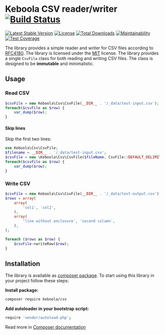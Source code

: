 # Keboola CSV reader/writer [![Build Status](https://secure.travis-ci.org/keboola/php-csv.png)](http://travis-ci.org/keboola/php-csv)
[![Latest Stable Version](https://poser.pugx.org/keboola/csv/v/stable.svg)](https://packagist.org/packages/keboola/csv)
[![License](https://poser.pugx.org/keboola/csv/license.svg)](https://packagist.org/packages/keboola/csv)
[![Total Downloads](https://poser.pugx.org/keboola/csv/downloads.svg)](https://packagist.org/packages/keboola/csv)
[![Maintainability](https://api.codeclimate.com/v1/badges/869a0ab5c1d228279ab0/maintainability)](https://codeclimate.com/github/keboola/php-csv/maintainability)
[![Test Coverage](https://api.codeclimate.com/v1/badges/869a0ab5c1d228279ab0/test_coverage)](https://codeclimate.com/github/keboola/php-csv/test_coverage)

The library provides a simple reader and writer for CSV files according to [RFC4180](https://tools.ietf.org/html/rfc4180). 
The library is licensed under the [MIT](https://github.com/keboola/php-csv/blob/master/LICENSE) license. The library provides 
a single `CsvFile` class for both reading and writing CSV files. The class is designed to be **immutable** and minimalistic.

## Usage

### Read CSV

```php
$csvFile = new Keboola\Csv\CsvFile(__DIR__ . '/_data/test-input.csv');
foreach($csvFile as $row) {
	var_dump($row);
}
```

#### Skip lines
Skip the first two lines:

```php
use Keboola\Csv\CsvFile;
$filename = __DIR__ . '/_data/test-input.csv';
$csvFile = new \Keboola\Csv\CsvFile($fileName, CsvFile::DEFAULT_DELIMITER, CsvFile::DEFAULT_ENCLOSURE, CsvFile::DEFAULT_ENCLOSURE, 2)
foreach($csvFile as $row) {
	var_dump($row);
}
```
      

### Write CSV

```php
$csvFile = new Keboola\Csv\CsvFile(__DIR__ . '/_data/test-output.csv');
$rows = array(
	array(
		'col1', 'col2',
	),
	array(
		'line without enclosure', 'second column',
	),
);

foreach ($rows as $row) {
	$csvFile->writeRow($row);
}
```

## Installation

The library is available as [composer package](https://getcomposer.org/doc/00-intro.md#installation-linux-unix-osx). 
To start using this library in your project follow these steps:

**Install package:**

```bash
composer require keboola/csv
```


**Add autoloader in your bootstrap script:**

```bash
require 'vendor/autoload.php';
```


Read more in [Composer documentation](http://getcomposer.org/doc/01-basic-usage.md)
